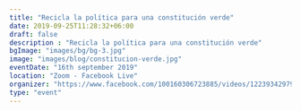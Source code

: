```yaml
---
title: "Recicla la política para una constitución verde"
date: 2019-09-25T11:28:32+06:00
draft: false
description : "Recicla la política para una constitución verde"
bgImage: "images/bg/bg-3.jpg"
image: "images/blog/constitucion-verde.jpg"
eventDate: "16th september 2019"
location: "Zoom - Facebook Live"
organizer: "https://www.facebook.com/100160306723885/videos/1223934297968795"
type: "event"
---
```


